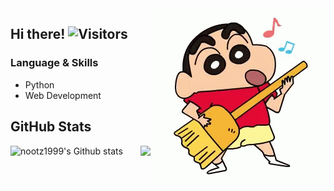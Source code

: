 

<img align="right" alt="GIF" src="shinchan3.gif" />

## Hi there!   ![Visitors](https://visitor-badge.laobi.icu/badge?page_id=nootz1999.nootz1999)
 
 







###                      Language & Skills

- Python
- Web Development




 

 



## GitHub Stats 


<a href="https://github.com/nootz1999/nootz1999">
  <img align="right" src="https://github-readme-stats.vercel.app/api/top-langs/?username=nootz1999&hide=java,html&title_color=ffffff&text_color=c9cacc&icon_color=2bbc8a&bg_color=1d1f21" />
</a>

![nootz1999's Github stats](https://github-readme-stats.vercel.app/api?username=nootz1999&show_icons=true&theme=radical)

 

